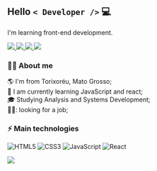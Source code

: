 
##  Hello  `< Developer />`  💻

I'm learning front-end development.
<p>
  <a href="mailto:derikdeewk@gmail.com">
      <img src="https://img.shields.io/badge/Gmail-D14836?style=for-the-badge&logo=gmail&logoColor=white"/>
  </a>
  <a href="https://www.linkedin.com/in/d%C3%A9rik-figueiredo-570079186/">
      <img src="https://img.shields.io/badge/LinkedIn-0077B5?style=for-the-badge&logo=linkedin&logoColor=white)"/>
  </a>
   <a href="https://wa.me/5566996114623">
      <img src="https://img.shields.io/badge/WhatsApp-25D366?style=for-the-badge&logo=whatsapp&logoColor=white"/>
  </a>
   <a href="">
      <img src="https://img.shields.io/badge/Portf%C3%B3lio-lightgrey?style=for-the-badge&logo={ICON}&logoColor=white"/>
  </a>
</p>


### 👨‍💻 About me 

:earth_americas: I'm from Torixoréu, Mato Grosso;  
🌱 I am currently learning JavaScript and react;  
:mortar_board: Studying Analysis and Systems Development;  
👷‍♂️: looking for a job;

### ⚡ Main technologies

![HTML5](https://img.shields.io/badge/-HTML5-E34F26?style=flat-square&logo=html5&logoColor=white)
![CSS3](https://img.shields.io/badge/-CSS3-1572B6?style=flat-square&logo=css3)
![JavaScript](https://img.shields.io/badge/-JavaScript-000?style=flat-square&logo=javascript)
![React](https://img.shields.io/badge/-React-282C34?style=flat-square&logo=react)

 <img src="https://github-readme-stats.vercel.app/api/top-langs/?username=derikfigueiredo&theme=blue-green"/>
